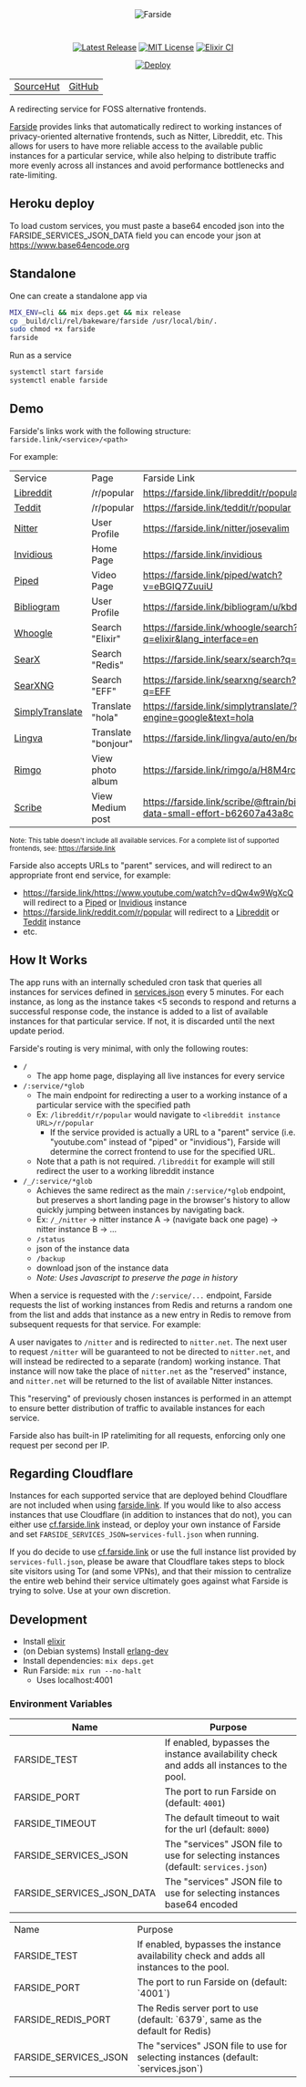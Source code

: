 <div align="center" style="margin-bottom: 10px;">
<img src="https://benbusby.com/assets/images/farside.svg" alt="Farside">
</div>
<br>

<div align="center">

[![Latest Release](https://img.shields.io/github/v/release/benbusby/farside?label=Release)](https://github.com/benbusby/farside/releases)
[![MIT License](https://img.shields.io/github/license/benbusby/earthbound-themes.svg)](http://opensource.org/licenses/MIT)
[![Elixir CI](https://github.com/benbusby/privacy-revolver/actions/workflows/elixir.yml/badge.svg)](https://github.com/benbusby/privacy-revolver/actions/workflows/elixir.yml)


[![Deploy](https://www.herokucdn.com/deploy/button.svg)](https://heroku.com/deploy)

<table>
  <tr>
    <td><a href="https://sr.ht/~benbusby/farside">SourceHut</a></td>
    <td><a href="https://github.com/benbusby/farside">GitHub</a></td>
  </tr>
</table>

</div>

A redirecting service for FOSS alternative frontends.

[Farside](https://farside.link) provides links that automatically redirect to
working instances of privacy-oriented alternative frontends, such as Nitter,
Libreddit, etc. This allows for users to have more reliable access to the
available public instances for a particular service, while also helping to
distribute traffic more evenly across all instances and avoid performance
bottlenecks and rate-limiting.

## Heroku deploy
To load  custom services, you must paste a base64 encoded json into the FARSIDE_SERVICES_JSON_DATA field
you can encode your json at https://www.base64encode.org

## Standalone

One can create a standalone app via

```bash
MIX_ENV=cli && mix deps.get && mix release
cp _build/cli/rel/bakeware/farside /usr/local/bin/.
sudo chmod +x farside
farside 
```

Run as a service

```bash
systemctl start farside
systemctl enable farside
```

## Demo

Farside's links work with the following structure: `farside.link/<service>/<path>`

For example:

<table>
    <tr>
        <td>Service</td>
        <td>Page</td>
        <td>Farside Link</td>
    </tr>
    <tr>
        <td><a href="https://github.com/spikecodes/libreddit">Libreddit</a></td>
        <td>/r/popular</td>
        <td><a href="https://farside.link/libreddit/r/popular">https://farside.link/libreddit/r/popular</a></td>
    </tr>
    <tr>
        <td><a href="https://codeberg.org/teddit/teddit">Teddit</a></td>
        <td>/r/popular</td>
        <td><a href="https://farside.link/teddit/r/popular">https://farside.link/teddit/r/popular</a></td>
    </tr>
    <tr>
        <td><a href="https://github.com/zedeus/nitter">Nitter</a></td>
        <td>User Profile</td>
        <td><a href="https://farside.link/nitter/josevalim">https://farside.link/nitter/josevalim</a></td>
    </tr>
    <tr>
        <td><a href="https://github.com/iv-org/invidious">Invidious</a></td>
        <td>Home Page</td>
        <td><a href="https://farside.link/invidious">https://farside.link/invidious</a></td>
    </tr>
    <tr>
        <td><a href="https://github.com/TeamPiped/Piped">Piped</a></td>
        <td>Video Page</td>
        <td><a href="https://farside.link/piped/watch?v=eBGIQ7ZuuiU">https://farside.link/piped/watch?v=eBGIQ7ZuuiU</a></td>
    </tr>
    <tr>
        <td><a href="https://sr.ht/~cadence/bibliogram/">Bibliogram</a></td>
        <td>User Profile</td>
        <td><a href="https://farside.link/bibliogram/u/kbdfans">https://farside.link/bibliogram/u/kbdfans</a></td>
    </tr>
    <tr>
        <td><a href="https://github.com/benbusby/whoogle-search">Whoogle</a></td>
        <td>Search "Elixir"</td>
        <td><a href="https://farside.link/whoogle/search?q=elixir&lang_interface=en">https://farside.link/whoogle/search?q=elixir&lang_interface=en</a></td>
    </tr>
    <tr>
        <td><a href="https://github.com/searx/searx">SearX</a></td>
        <td>Search "Redis"</td>
        <td><a href="https://farside.link/searx/search?q=redis">https://farside.link/searx/search?q=redis</a></td>
    </tr>
    <tr>
        <td><a href="https://github.com/searxng/searxng">SearXNG</a></td>
        <td>Search "EFF"</td>
        <td><a href="https://farside.link/searxng/search?q=EFF">https://farside.link/searxng/search?q=EFF</a></td>
    </tr>
    <tr>
        <td><a href="https://git.sr.ht/~metalune/simplytranslate_web">SimplyTranslate</a></td>
        <td>Translate "hola"</td>
        <td><a href="https://farside.link/simplytranslate/?engine=google&text=hola">https://farside.link/simplytranslate/?engine=google&text=hola</a></td>
    </tr>
    <tr>
        <td><a href="https://github.com/TheDavidDelta/lingva-translate">Lingva</a></td>
        <td>Translate "bonjour"</td>
        <td><a href="https://farside.link/lingva/auto/en/bonjour">https://farside.link/lingva/auto/en/bonjour</a></td>
    </tr>
    <tr>
        <td><a href="https://codeberg.org/video-prize-ranch/rimgo">Rimgo</a></td>
        <td>View photo album</td>
        <td><a href="https://farside.link/rimgo/a/H8M4rcp">https://farside.link/rimgo/a/H8M4rcp</a></td>
    </tr>
    <tr>
        <td><a href="https://sr.ht/~edwardloveall/scribe/">Scribe</a></td>
        <td>View Medium post</td>
        <td><a href="https://farside.link/scribe/@ftrain/big-data-small-effort-b62607a43a8c">https://farside.link/scribe/@ftrain/big-data-small-effort-b62607a43a8c</a></td>
    </tr>
</table>

<sup>Note: This table doesn't include all available services. For a complete list of supported frontends, see: https://farside.link</sup>

Farside also accepts URLs to "parent" services, and will redirect to an appropriate front end service, for example:

- https://farside.link/https://www.youtube.com/watch?v=dQw4w9WgXcQ will redirect to a [Piped](https://github.com/TeamPiped/Piped) or [Invidious](https://github.com/iv-org/invidious) instance
- https://farside.link/reddit.com/r/popular will redirect to a [Libreddit](https://github.com/spikecodes/libreddit) or [Teddit](https://codeberg.org/teddit/teddit) instance
- etc.

## How It Works

The app runs with an internally scheduled cron task that queries all instances
for services defined in [services.json](services.json) every 5 minutes. For
each instance, as long as the instance takes <5 seconds to respond and returns
a successful response code, the instance is added to a list of available
instances for that particular service. If not, it is discarded until the next
update period.

Farside's routing is very minimal, with only the following routes:

- `/`
  - The app home page, displaying all live instances for every service
- `/:service/*glob`
  - The main endpoint for redirecting a user to a working instance of a
    particular service with the specified path
  - Ex: `/libreddit/r/popular` would navigate to `<libreddit instance
    URL>/r/popular`
    - If the service provided is actually a URL to a "parent" service
      (i.e. "youtube.com" instead of "piped" or "invidious"), Farside
      will determine the correct frontend to use for the specified URL.
  - Note that a path is not required. `/libreddit` for example will still
    redirect the user to a working libreddit instance
- `/_/:service/*glob`
  - Achieves the same redirect as the main `/:service/*glob` endpoint, but
    preserves a short landing page in the browser's history to allow quickly
    jumping between instances by navigating back.
  - Ex: `/_/nitter` -> nitter instance A -> (navigate back one page) -> nitter
    instance B -> ...
  - `/status`
  - json of the instance data
  - `/backup`
  - download json of the instance data
  - *Note: Uses Javascript to preserve the page in history*

When a service is requested with the `/:service/...` endpoint, Farside requests
the list of working instances from Redis and returns a random one from the list
and adds that instance as a new entry in Redis to remove from subsequent
requests for that service. For example:

A user navigates to `/nitter` and is redirected to `nitter.net`. The next user
to request `/nitter` will be guaranteed to not be directed to `nitter.net`, and
will instead be redirected to a separate (random) working instance. That
instance will now take the place of `nitter.net` as the "reserved" instance, and
`nitter.net` will be returned to the list of available Nitter instances.

This "reserving" of previously chosen instances is performed in an attempt to
ensure better distribution of traffic to available instances for each service.

Farside also has built-in IP ratelimiting for all requests, enforcing only one
request per second per IP.

## Regarding Cloudflare
Instances for each supported service that are deployed behind Cloudflare are
not included when using [farside.link](https://farside.link). If you would like
to also access instances that use Cloudflare (in addition to instances that do
not), you can either use [cf.farside.link](https://cf.farside.link) instead, or
deploy your own instance of Farside and set
`FARSIDE_SERVICES_JSON=services-full.json` when running.

If you do decide to use [cf.farside.link](https://cf.farside.link) or use the
full instance list provided by `services-full.json`, please be aware that
Cloudflare takes steps to block site visitors using Tor (and some VPNs), and
that their mission to centralize the entire web behind their service ultimately
goes against what Farside is trying to solve. Use at your own discretion.

## Development
- Install [elixir](https://elixir-lang.org/install.html)
- (on Debian systems) Install [erlang-dev](https://https://packages.debian.org/sid/erlang-dev)
- Install dependencies: `mix deps.get`
- Run Farside: `mix run --no-halt`
  - Uses localhost:4001

### Environment Variables


| Name | Purpose |
| -- | -- |
| FARSIDE_TEST | If enabled, bypasses the instance availability check and adds all instances to the pool. |
| FARSIDE_PORT | The port to run Farside on (default: `4001`) |
| FARSIDE_TIMEOUT | The default timeout to wait for the url (default: `8000`) |
| FARSIDE_SERVICES_JSON | The "services" JSON file to use for selecting instances (default: `services.json`) |
| FARSIDE_SERVICES_JSON_DATA | The "services" JSON file to use for selecting instances base64 encoded |

<table>
    <tr>
        <td>Name</td>
        <td>Purpose</td>
    </tr>
    <tr>
        <td>FARSIDE_TEST</td>
        <td>If enabled, bypasses the instance availability check and adds all instances to the pool.</td>
    </tr>
    <tr>
        <td>FARSIDE_PORT</td>
        <td>The port to run Farside on (default: `4001`)</td>
    </tr>
    <tr>
        <td>FARSIDE_REDIS_PORT</td>
        <td>The Redis server port to use (default: `6379`, same as the default for Redis)</td>
    </tr>
    <tr>
        <td>FARSIDE_SERVICES_JSON</td>
        <td>The "services" JSON file to use for selecting instances (default: `services.json`)</td>
    </tr>
</table>
